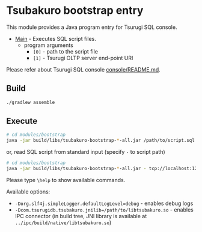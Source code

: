 # Tsubakuro bootstrap entry

This module provides a Java program entry for Tsurugi SQL console.

* [Main] - Executes SQL script files.
  * program arguments
    * `[0]` - path to the script file
    * `[1]` - Tsurugi OLTP server end-point URI

Please refer about Tsurugi SQL console [console/README.md].

[Main]:src/main/java/com/tsurugidb/tsubakuro/bootstrap/Main.java
[console/README.md]:../console/README.md

## Build

```sh
./gradlew assemble
```

## Execute

```sh
# cd modules/bootstrap
java -jar build/libs/tsubakuro-bootstrap-*-all.jar /path/to/script.sql tcp://localhost:12345
```

or, read SQL script from standard input (specify `-` to script path)

```sh
# cd modules/bootstrap
java -jar build/libs/tsubakuro-bootstrap-*-all.jar - tcp://localhost:12345
```

Please type `\help` to show available commands.

Available options:

* `-Dorg.slf4j.simpleLogger.defaultLogLevel=debug` - enables debug logs
* `-Dcom.tsurugidb.tsubakuro.jnilib=/path/to/libtsubakuro.so` - enables IPC connector (in build tree, JNI library is available at `../ipc/build/native/libtsubakuro.so`)
